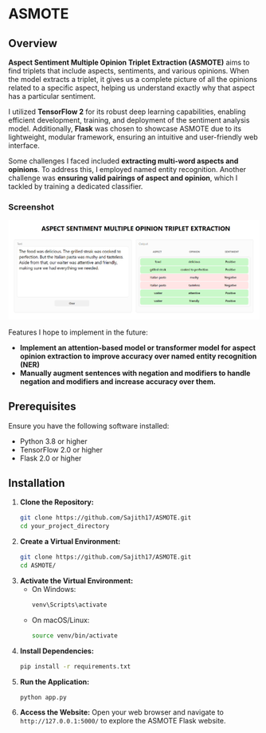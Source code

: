 # ASMOTE

## Overview

**Aspect Sentiment Multiple Opinion Triplet Extraction (ASMOTE)** aims to find triplets that include aspects, sentiments, and various opinions. When the model extracts a triplet, it gives us a complete picture of all the opinions related to a specific aspect, helping us understand exactly why that aspect has a particular sentiment.

I utilized **TensorFlow 2** for its robust deep learning capabilities, enabling efficient development, training, and deployment of the sentiment analysis model. Additionally, **Flask** was chosen to showcase ASMOTE due to its lightweight, modular framework, ensuring an intuitive and user-friendly web interface.

Some challenges I faced included **extracting multi-word aspects and opinions**. To address this, I employed named entity recognition. Another challenge was **ensuring valid pairings of aspect and opinion**, which I tackled by training a dedicated classifier.

### Screenshot

![Image 1](Screenshot.png)

Features I hope to implement in the future:

- **Implement an attention-based model or transformer model for aspect opinion extraction to improve accuracy over named entity recognition (NER)**
- **Manually augment sentences with negation and modifiers to handle negation and modifiers and increase accuracy over them.**

## Prerequisites

Ensure you have the following software installed:

- Python 3.8 or higher
- TensorFlow 2.0 or higher
- Flask 2.0 or higher

## Installation

1.  **Clone the Repository:**
    ```bash
    git clone https://github.com/Sajith17/ASMOTE.git
    cd your_project_directory
    ```
2.  **Create a Virtual Environment:**
    ```bash
    git clone https://github.com/Sajith17/ASMOTE.git
    cd ASMOTE/
    ```
3.  **Activate the Virtual Environment:**
    - On Windows:
      ```bash
      venv\Scripts\activate
      ```
    - On macOS/Linux:
      ```bash
      source venv/bin/activate
      ```
4.  **Install Dependencies:**
    ```bash
    pip install -r requirements.txt
    ```
5.  **Run the Application:**
    ```bash
    python app.py
    ```
6.  **Access the Website:**
    Open your web browser and navigate to `http://127.0.0.1:5000/` to explore the ASMOTE Flask website.
